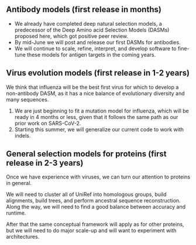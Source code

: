 ## Antibody models (first release in months)

* We already have completed deep natural selection models, a predecessor of the Deep Amino acid Selection Models (DASMs) proposed here, which got positive peer review.
* By mid-June we will post and release our first DASMs for antibodies.
* We will continue to scale, refine, interpret, and develop software to fine-tune these models for antigen targets in the coming years.

## Virus evolution models (first release in 1-2 years)

We think that influenza will be the best first virus for which to develop a non-antibody DASM, as it has a nice balance of evolutionary diversity and many sequences.

1. We are just beginning to fit a mutation model for influenza, which will be ready in 4 months or less, given that it follows the same path as our prior work on SARS-CoV-2.
2. Starting this summer, we will generalize our current code to work with indels.

## General selection models for proteins (first release in 2-3 years)

Once we have experience with viruses, we can turn our attention to proteins in general.

We will need to cluster all of UniRef into homologous groups, build alignments, build trees, and perform ancestral sequence reconstruction. Along the way, we will need to find a good balance between accuracy and runtime.

After that the same conceptual framework will apply as for other proteins, but we will need to do major scale-up and will want to experiment with architectures.

